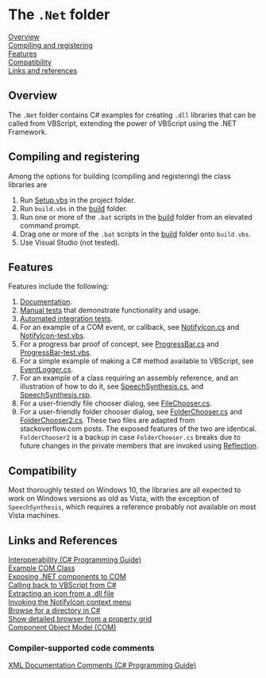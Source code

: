 # The `.Net` folder

[Overview]  
[Compiling and registering]  
[Features]  
[Compatibility]  
[Links and references]

## Overview

The `.Net` folder contains C# examples for creating `.dll` libraries that can be called from VBScript, extending the power of VBScript using the .NET Framework.

## Compiling and registering

Among the options for building (compiling and registering) the class libraries are

1. Run [Setup.vbs] in the project folder.  
2. Run `build.vbs` in the [build] folder.  
3. Run one or more of the `.bat` scripts in the [build] folder from an elevated command prompt.  
4. Drag one or more of the `.bat` scripts in the [build] folder onto `build.vbs`.
5. Use Visual Studio (not tested).  

## Features

Features include the following:  

1) [Documentation].
2) [Manual tests] that demonstrate functionality and usage.
3) [Automated integration tests].
4) For an example of a COM event, or callback, see [NotifyIcon.cs]
   and [NotifyIcon-test.vbs].
5) For a progress bar proof of concept, see [ProgressBar.cs] and [ProgressBar-test.vbs].
6) For a simple example of making a C# method available to VBScript, see [EventLogger.cs].
7) For an example of a class requiring an assembly reference, and  an illustration of how to do it, see [SpeechSynthesis.cs], and [SpeechSynthesis.rsp].
8) For a user-friendly file chooser dialog, see [FileChooser.cs].
9) For a user-friendly folder chooser dialog, see [FolderChooser.cs]  and [FolderChooser2.cs]. These two files are adapted from  stackoverflow.com posts. The exposed features of the two are identical. `FolderChooser2` is a backup in case `FolderChooser.cs` breaks due to future changes in the private members that are invoked  using [Reflection].

## Compatibility

Most thoroughly tested on Windows 10, the libraries are all expected to work on Windows versions as old as Vista, with the exception of `SpeechSynthesis`, which requires a reference probably not available on most Vista machines.

## Links and References

[Interoperability (C# Programming Guide)](https://docs.microsoft.com/en-us/dotnet/csharp/programming-guide/interop/ "docs.microsoft.com")  
[Example COM Class](https://docs.microsoft.com/en-us/dotnet/csharp/programming-guide/interop/example-com-class "docs.microsoft.com")  
[Exposing .NET components to COM](http://www.codeproject.com/Articles/3511/Exposing-NET-Components-to-COM "www.codeproject.com")  
[Calling back to VBScript from C#](https://stackoverflow.com/questions/1044872/calling-back-to-vbscript-from-c-sharp#45927249 "stackoverflow.com")  
[Extracting an icon from a .dll file](https://stackoverflow.com/questions/6872957/how-can-i-use-the-images-within-shell32-dll-in-my-c-sharp-project#6873026 "stackoverflow.com")  
[Invoking the NotifyIcon context menu](https://stackoverflow.com/questions/2208690/invoke-notifyicons-context-menu#2208910 "stackoverflow.com")  
[Browse for a directory in C#](https://stackoverflow.com/questions/11767/browse-for-a-directory-in-c-sharp#33817043 "stackoverflow.com")  
[Show detailed browser from a property grid](https://stackoverflow.com/questions/15368771/show-detailed-folder-browser-from-a-propertygrid#15386992 "stackoverflow.com")  
[Component Object Model (COM)](https://docs.microsoft.com/en-us/windows/win32/com/component-object-model--com--portal?redirectedfrom=MSDN "docs.microsoft.com")

### Compiler-supported code comments

[XML Documentation Comments (C# Programming Guide)](https://docs.microsoft.com/en-us/dotnet/csharp/language-reference/xmldoc/)  

[Overview]: #overview
[Compiling and registering]: #compiling-and-registering
[Features]: #features
[Compatibility]: #compatibility
[Links and references]: #links-and-references

[Documentation]: ../docs/CSharpClasses.md
[build]: build
[EventLogger.cs]: EventLogger.cs
[SpeechSynthesis.cs]: SpeechSynthesis.cs
[SpeechSynthesis.rsp]: rsp/SpeechSynthesis.rsp
[NotifyIcon.cs]: NotifyIcon.cs
[NotifyIcon-test.vbs]: test/NotifyIcon-test.vbs
[ProgressBar.cs]: ProgressBar.cs
[ProgressBar-test.vbs]: test/ProgressBar-test.vbs
[FileChooser.cs]: FileChooser.cs
[FolderChooser.cs]: FolderChooser.cs
[FolderChooser2.cs]: FolderChooser2.cs
[Reflection]: https://docs.microsoft.com/en-us/dotnet/api/system.reflection?view=netframework-4.7.1 "docs.microsoft.com"
[Setup.vbs]: ../Setup.vbs
[Manual tests]: test
[Automated integration tests]: ../spec/dll
